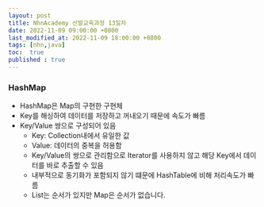 ```yaml
---
layout: post
title: NhnAcademy 선발교육과정 13일차
date: 2022-11-09 09:00:00 +0800
last_modified_at: 2022-11-09 18:00:00 +0800
tags: [nhn,java]
toc:  true
published : true
---
```


### HashMap
- HashMap은 Map의 구현한 구현체
- Key를 해싱하여 데이터를 저장하고 꺼내오기 때문에 속도가 빠름
- Key/Value 쌍으로 구성되어 있음
  - Key: Collection내에서 유일한 값
  - Value: 데이터의 중복을 허용함
  - Key/Value의 쌍으로 관리함으로 Iterator를 사용하지 않고 해당 Key에서 데이터를 바로 추출할 수 있음
  - 내부적으로 동기화가 포함되지 않기 떄문에 HashTable에 비해 처리속도가 빠름
  - List는 순서가 있지만 Map은 순서가 없습니다.

